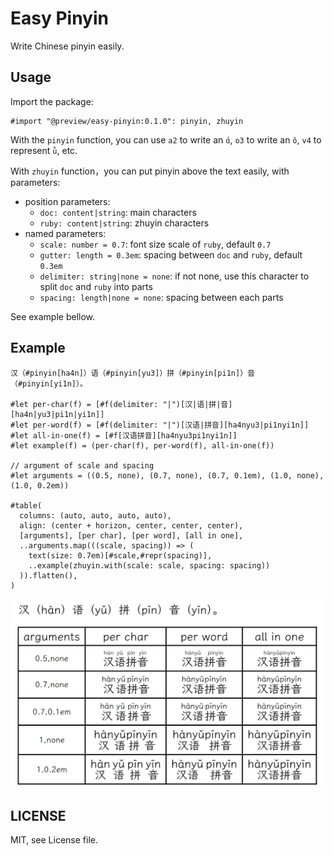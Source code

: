 # Easy Pinyin

Write Chinese pinyin easily.

## Usage

Import the package:

```typst
#import "@preview/easy-pinyin:0.1.0": pinyin, zhuyin
```

With the `pinyin` function, you can use `a2` to write an `ɑ́`, `o3` to write an `ǒ`, `v4` to represent `ǜ`, etc.

With `zhuyin` function，you can put pinyin above the text easily, with parameters:

- position parameters:
  - `doc: content|string`: main characters
  - `ruby: content|string`: zhuyin characters
- named parameters:
  - `scale: number = 0.7`: font size scale of `ruby`, default `0.7`
  - `gutter: length = 0.3em`: spacing between `doc` and `ruby`, default `0.3em`
  - `delimiter: string|none = none`: if not none, use this character to split `doc` and `ruby` into parts
  - `spacing: length|none = none`: spacing between each parts

See example bellow.

## Example

```typst
汉（#pinyin[ha4n]）语（#pinyin[yu3]）拼（#pinyin[pi1n]）音（#pinyin[yi1n]）。

#let per-char(f) = [#f(delimiter: "|")[汉|语|拼|音][ha4n|yu3|pi1n|yi1n]]
#let per-word(f) = [#f(delimiter: "|")[汉语|拼音][ha4nyu3|pi1nyi1n]]
#let all-in-one(f) = [#f[汉语拼音][ha4nyu3pi1nyi1n]]
#let example(f) = (per-char(f), per-word(f), all-in-one(f))

// argument of scale and spacing
#let arguments = ((0.5, none), (0.7, none), (0.7, 0.1em), (1.0, none), (1.0, 0.2em))

#table(
  columns: (auto, auto, auto, auto),
  align: (center + horizon, center, center, center),
  [arguments], [per char], [per word], [all in one],
  ..arguments.map(((scale, spacing)) => (
    text(size: 0.7em)[#scale,#repr(spacing)], 
    ..example(zhuyin.with(scale: scale, spacing: spacing))
  )).flatten(),
)
```

![result of above example](https://github.com/7sDream/typst-easy-pinyin/blob/master/example.png?raw=true)

## LICENSE

MIT, see License file.

